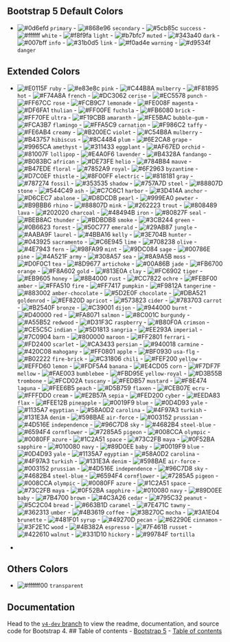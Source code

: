 <!-- <p align="center">
  <a href="https://getbootstrap.com/">
    <img
      src="./assets/logo/bootstrap+color.png"
      alt="Bootstrap logo"
      width="auto"
      height="165"
    />
  </a>
</p>

<h3 align="center">Bootstrap + Color 🌈</h3>

<p align="center">
  Bootstrap is a free and open-source CSS framework directed at responsive, mobile-first front-end web development developed by TWITTER.
  <br />
  <a href="https://getbootstrap.com/docs/5.2/"
    ><strong>Explore Bootstrap docs »</strong></a
  >
  <br />
  <br />
  Color is a free and open-source CSS which is extends Bootstrap colors.
</p>

## Table of contents

- [Table of contents](#table-of-contents)
- [Quick-Start](#quick-start)
- [What's included](#whats-included)
- [Based Colors](#based-colors)
- [Light Colors](#light-colors)
- [Dark Colors](#dark-colors)
- [Bootstrap 5 Default Colors](#bootstrap-5-default-colors)
- [Extended Colors](#extended-colors)
- [Others Colors](#others-colors)
- [Documentation](#documentation)

## Quick-Start

- Manually
  Download the `bootstrap.color.min.css` file here. It includes all dependencies. You must have include bootstrap at first.
- CDN
  - Step 1: Link Bootstrap CDN in your head tag
  ```html
  <link
    href="https://cdn.jsdelivr.net/npm/bootstrap@5.0.2/dist/css/bootstrap.min.css"
    rel="stylesheet"
  />
  ```
  - Step 2: Link this CDN (bootstrap.color.min.css)
  ```html
  <link
    href="https://cdn.jsdelivr.net/gh/rayhanalshorif133/bootstrap-color/dist/css@1.0.0/bootstrap.color.min.css"
    rel="stylesheet"
  />
  ```
  - Include Bootstrap’s CSS and JS. Place the <link> tag in the <head> for our CSS, and the <script> tag for our JavaScript bundle (including Popper for positioning dropdowns, poppers, and tooltips) before the closing </body>.
  ```html
  <!DOCTYPE html>
  <html lang="en">
    <head>
      <meta charset="utf-8" />
      <meta name="viewport" content="width=device-width, initial-scale=1" />
      <title>Bootstrap demo</title>
      <link
        href="https://cdn.jsdelivr.net/npm/bootstrap@5.2.0/dist/css/bootstrap.min.css"
        rel="stylesheet"
      />
      <link
        href="https://cdn.jsdelivr.net/gh/rayhan133/bootstrap-color/dist/css@1.0.0/bootstrap.color.min.css"
        rel="stylesheet"
      />
    </head>
    <body>
      <h1>Hello, world!</h1>
      <script src="https://cdn.jsdelivr.net/npm/bootstrap@5.2.0/dist/js/bootstrap.bundle.min.js"></script>
      <script src="https://cdn.jsdelivr.net/npm/@popperjs/core@2.11.5/dist/umd/popper.min.js"></script>
      <script src="https://cdn.jsdelivr.net/npm/bootstrap@5.2.0/dist/js/bootstrap.min.js"></script>
    </body>
  </html>
  ```

## What's included

We are providing many other classes as color property.

## Based Colors

- text-"color-name" :star: Which is provided `Text Color` Example: `text-primary`

  - <img src="./assets/class/normal/text.png" alt="Bootstrap logo" width="250" height="75"/>

```html
<span class="text-primary"> text-primary </span>
```

- bg-"color-name" :star: Which is provided `Background Color` Example: bg-primary

  - <img src="./assets/class/normal/bg.png" alt="Bootstrap logo" width="250" height="75"/>

```html
<span class="bg-primary"> bg-primary </span>
```

- bd-"color-name" :star: Which is provided `Border Color` Example: bd-primary

  - <img src="./assets/class/normal/bd.png" alt="Bootstrap logo" width="250" height="75"/>

```html
<span class="bd-primary"> bd-primary </span>
```

- btn-"color-name" :star: Which is provided `Button Color` Example: btn-primary

  - <img src="./assets/class/normal/btn.png" alt="Border Logo" width="250" height="75"/>

```html
<span class="btn-primary"> btn-primary </span>
```

- btn-outline-"color-name" :star: Which is provided `Button Outline Color with Hover Effect` Example: btn-outline-primary

  - <img src="./assets/class/normal/btn-outline.png" alt="Button outline" width="250" height="75"/> <img src="./assets/class/normal/btn-outline-hover.png" alt="Button outline hover" width="250" height="75"/>

```html
<span class="btn-outline-primary"> btn-outline-primary </span>
```

## Light Colors

- text-"color-light-name" :star: Which is provided `Text's Light Color` Example: `text-light-primary`

  - <img src="./assets/class/light/text-light.png" alt="Bootstrap logo" width="250" height="75"/>

```html
<span class="text-light-primary"> text-light-primary </span>
```

- bg-"color-light-name" :star: Which is provided `Text's Light Background Color` Example: bg-light-primary

  - <img src="./assets/class/light/bg-light.png" alt="Bootstrap light" width="250" height="75"/>

```html
<span class="bg-light-primary"> bg-light-primary </span>
```

- bd-"color-name" :star: Which is provided `Border Color` Example: bd-primary

  - <img src="./assets/class/light/bd-light.png" alt="Bootstrap light" width="250" height="75"/>

```html
<span class="bd-light-primary"> bd-light-primary </span>
```

- btn-light-"color-name" :star: Which is provided `Button Color` Example: btn-light-primary

  - <img src="./assets/class/light/btn-light.png" alt="Button light" width="250" height="75"/>

```html
<span class="btn-light-primary"> btn-light-primary </span>
```

- btn-outline-light-"color-name" :star: Which is provided `Button Outline light Color with Hover Effect` Example: btn-outline-light-primary

  - <img src="./assets/class/light/btn-outline-light.png" alt="Button outline" width="250" height="75"/> <img src="./assets/class/light/btn-outline-light-hover.png" alt="Button outline hover" width="250" height="75"/>

```html
<span class="btn-outline-light-primary"> btn-outline-light-primary </span>
```

## Dark Colors

- text-dark"color-name" :star: Which is provided `Text's Dark Color` Example: `text-dark-primary`

  - <img src="./assets/class/dark/text-dark.png" alt="Bootstrap dark primary" width="250" height="75"/>

```html
<span class="text-dark-primary"> text-dark-primary </span>
```

- bg-dark-"color-name" :star: Which is provided `Background Dark Color` Example: bg-dark-primary

  - <img src="./assets/class/dark/bg-dark.png" alt="Bootstrap logo" width="250" height="75"/>

```html
<span class="bg-dark-primary"> bg-dark-primary </span>
```

- bd-dark-"color-name" :star: Which is provided `Border Dark Color` Example: bd-dark-primary

  - <img src="./assets/class/dark/bd-dark.png" alt="Bootstrap bd dark" width="250" height="75"/>

```html
<span class="bd-dark-primary"> bd-dark-primary </span>
```

- btn-dark-"color-name" :star: Which is provided `Button Dark Color` Example: btn-dark-primary

  - <img src="./assets/class/dark/btn-dark.png" alt="Border dark Btn" width="250" height="75"/>

```html
<span class="btn-dark-primary"> btn-dark-primary </span>
```

- btn-outline-dark-"color-name" :star: Which is provided `Button Outline Dark Color with Hover Effect` Example: btn-outline-dark-primary

  - <img src="./assets/class/dark/btn-outline-dark.png" alt="Button outline dark" width="250" height="75"/> <img src="./assets/class/dark/btn-outline-dark-hover.png" alt="Button outline hover" width="250" height="75"/>

```html
<span class="btn-outline-dark-primary"> btn-outline-dark-primary </span>
``` -->

## Bootstrap 5 Default Colors

- ![#0d6efd](https://via.placeholder.com/15/0d6efd/0d6efd.png) `primary` - ![#868e96](https://via.placeholder.com/15/868e96/868e96.png) `secondary` - ![#5cb85c](https://via.placeholder.com/15/5cb85c/5cb85c.png) `success` - ![#ffffff](https://via.placeholder.com/15/ffffff/ffffff.png) `white` - ![#f8f9fa](https://via.placeholder.com/15/f8f9fa/f8f9fa.png) `light` - ![#b7bfc7](https://via.placeholder.com/15/b7bfc7/b7bfc7.png) `muted` - ![#343a40](https://via.placeholder.com/15/343a40/343a40.png) `dark` - ![#007bff](https://via.placeholder.com/15/007bff/007bff.png) `info` - ![#31b0d5](https://via.placeholder.com/15/31b0d5/31b0d5.png) `link` - ![#f0ad4e](https://via.placeholder.com/15/f0ad4e/f0ad4e.png) `warning` - ![#d9534f](https://via.placeholder.com/15/d9534f/d9534f.png) `danger`

## Extended Colors

- ![#E0115F](https://via.placeholder.com/15/E0115F/E0115F.png) `ruby` - ![#e83e8c](https://via.placeholder.com/15/e83e8c/e83e8c.png) `pink` - ![#C44B8A](https://via.placeholder.com/15/C44B8A/C44B8A.png) `mulberry` - ![#F81895](https://via.placeholder.com/15/F81895/F81895.png) `hot` - ![#F74A8A](https://via.placeholder.com/15/F74A8A/F74A8A.png) `french` - ![#DC3062](https://via.placeholder.com/15/DC3062/DC3062.png) `cerise` - ![#EC5578](https://via.placeholder.com/15/EC5578/EC5578.png) `punch` - ![#FF67CC](https://via.placeholder.com/15/FF67CC/FF67CC.png) `rose` - ![#FCB9C7](https://via.placeholder.com/15/FCB9C7/FCB9C7.png) `lemonade` - ![#FE008F](https://via.placeholder.com/15/FE008F/FE008F.png) `magenta` - ![#DF6FA1](https://via.placeholder.com/15/DF6FA1/DF6FA1.png) `thulian` - ![#FF00FE](https://via.placeholder.com/15/FF00FE/FF00FE.png) `fuchsla` - ![#FB6080](https://via.placeholder.com/15/FB6080/FB6080.png) `brick` - ![#FF70FE](https://via.placeholder.com/15/FF70FE/FF70FE.png) `ultra` - ![#F19CBB](https://via.placeholder.com/15/F19CBB/F19CBB.png) `amaranth` - ![#FE5BAC](https://via.placeholder.com/15/FE5BAC/FE5BAC.png) `bubble-gum` - ![#FCA3B7](https://via.placeholder.com/15/FCA3B7/FCA3B7.png) `flamingo` - ![#FFA5C9](https://via.placeholder.com/15/FFA5C9/FFA5C9.png) `carnation` - ![#F986C2](https://via.placeholder.com/15/F986C2/F986C2.png) `taffy` - ![#FE6AB4](https://via.placeholder.com/15/FE6AB4/FE6AB4.png) `creamy`  - ![#B200EC](https://via.placeholder.com/15/B200EC/B200EC.png) `violet` - ![#C54B8A](https://via.placeholder.com/15/C54B8A/C54B8A.png) `mulberry` - ![#B43757](https://via.placeholder.com/15/B43757/B43757.png) `hibiscus` - ![#8C4484](https://via.placeholder.com/15/8C4484/8C4484.png) `plum` - ![#6E2CA8](https://via.placeholder.com/15/6E2CA8/6E2CA8.png) `grape` - ![#9965CA](https://via.placeholder.com/15/9965CA/9965CA.png) `amethyst` - ![#311433](https://via.placeholder.com/15/311433/311433.png) `eggplant` - ![#AF67ED](https://via.placeholder.com/15/AF67ED/AF67ED.png) `orchid` - ![#81007F](https://via.placeholder.com/15/81007F/81007F.png) `lollipop` - ![#E4A0F6](https://via.placeholder.com/15/E4A0F6/E4A0F6.png) `lavender` - ![#B4328A](https://via.placeholder.com/15/B4328A/B4328A.png) `fandango` - ![#B083BC](https://via.placeholder.com/15/B083BC/B083BC.png) `african` - ![#DE73FE](https://via.placeholder.com/15/DE73FE/DE73FE.png) `helio` - ![#784B84](https://via.placeholder.com/15/784B84/784B84.png) `mauve` - ![#B47EDE](https://via.placeholder.com/15/B47EDE/B47EDE.png) `floral` - ![#7852A9](https://via.placeholder.com/15/7852A9/7852A9.png) `royal`- ![#6F2963](https://via.placeholder.com/15/6F2963/6F2963.png) `byzantine` - ![#D7C0EF](https://via.placeholder.com/15/D7C0EF/D7C0EF.png) `thistle` - ![#8F00FF](https://via.placeholder.com/15/8F00FF/8F00FF.png) `electric` - ![#818181](https://via.placeholder.com/15/818181/818181.png) `gray` - ![#787274](https://via.placeholder.com/15/787274/787274.png) `fossil` - ![#353535](https://via.placeholder.com/15/353535/353535.png) `shadow`  - ![#757A7D](https://via.placeholder.com/15/757A7D/757A7D.png) `steel`  - ![#88807D](https://via.placeholder.com/15/88807D/88807D.png) `stone`  - ![#544C49](https://via.placeholder.com/15/544C49/544C49.png) `ash`  - ![#C7C6C1](https://via.placeholder.com/15/C7C6C1/C7C6C1.png) `harbor`  - ![#3D414A](https://via.placeholder.com/15/3D414A/3D414A.png) `anchor`  - ![#D6CEC7](https://via.placeholder.com/15/D6CEC7/D6CEC7.png) `abalone` - ![#D8DCDB](https://via.placeholder.com/15/D8DCDB/D8DCDB.png) `pearl` - ![#999EA0](https://via.placeholder.com/15/999EA0/999EA0.png) `pewter` - ![#B9BBB6](https://via.placeholder.com/15/B9BBB6/B9BBB6.png) `rhino` - ![#88807D](https://via.placeholder.com/15/88807D/88807D.png) `mink` - ![#262223](https://via.placeholder.com/15/262223/262223.png) `trout` - ![#808489](https://via.placeholder.com/15/808489/808489.png) `lava`  - ![#202020](https://via.placeholder.com/15/202020/202020.png) `charcoal` - ![#48494B](https://via.placeholder.com/15/48494B/48494B.png) `iron` - ![#80827F](https://via.placeholder.com/15/80827F/80827F.png) `seal` - ![#BEB8AC](https://via.placeholder.com/15/BEB8AC/BEB8AC.png) `thunder` - ![#BDBDB8](https://via.placeholder.com/15/BDBDB8/BDBDB8.png) `smoke` - ![#3CB244](https://via.placeholder.com/15/3CB244/3CB244.png) `green` - ![#0B6623](https://via.placeholder.com/15/0B6623/0B6623.png) `forest` - ![#50C777](https://via.placeholder.com/15/50C777/50C777.png) `emerald` - ![#29AB87](https://via.placeholder.com/15/29AB87/29AB87.png) `jungle` - ![#AABA9F](https://via.placeholder.com/15/AABA9F/AABA9F.png) `laurel` - ![#4BBA16](https://via.placeholder.com/15/4BBA16/4BBA16.png) `kelly` - ![#3E704B](https://via.placeholder.com/15/3E704B/3E704B.png) `hunter` - ![#043925](https://via.placeholder.com/15/043925/043925.png) `sacramento` - ![#C6E945](https://via.placeholder.com/15/C6E945/C6E945.png) `lime` - ![#708238](https://via.placeholder.com/15/708238/708238.png) `olive` - ![#4E7943](https://via.placeholder.com/15/4E7943/4E7943.png) `fern` - ![#98FA99](https://via.placeholder.com/15/98FA99/98FA99.png) `mint` - ![#9DC084](https://via.placeholder.com/15/9DC084/9DC084.png) `sage` - ![#00786E](https://via.placeholder.com/15/00786E/00786E.png) `pine` - ![#4A521F](https://via.placeholder.com/15/4A521F/4A521F.png) `army` - ![#308A57](https://via.placeholder.com/15/308A57/308A57.png) `sea` - ![#8A9A5B](https://via.placeholder.com/15/8A9A5B/8A9A5B.png) `moss` - ![#D0F0C1](https://via.placeholder.com/15/D0F0C1/D0F0C1.png) `tea` - ![#8D9677](https://via.placeholder.com/15/8D9677/8D9677.png) `artichoke` - ![#00A86B](https://via.placeholder.com/15/00A86B/00A86B.png) `jade` - ![#FB6700](https://via.placeholder.com/15/FB6700/FB6700.png) `orange` - ![#F8A602](https://via.placeholder.com/15/F8A602/F8A602.png) `gold` - ![#813E0A](https://via.placeholder.com/15/813E0A/813E0A.png) `clay` - ![#FC6902](https://via.placeholder.com/15/FC6902/FC6902.png) `tiger` - ![#EB9605](https://via.placeholder.com/15/EB9605/EB9605.png) `honey` - ![#8B4000](https://via.placeholder.com/15/8B4000/8B4000.png) `rust` - ![#CC7822](https://via.placeholder.com/15/CC7822/CC7822.png) `ochre` - ![#FEBF00](https://via.placeholder.com/15/FEBF00/FEBF00.png) `amber` - ![#FFA510](https://via.placeholder.com/15/FFA510/FFA510.png) `fire` - ![#FF7417](https://via.placeholder.com/15/FF7417/FF7417.png) `pumpkin` - ![#F9812A](https://via.placeholder.com/15/F9812A/F9812A.png) `tangerine` - ![#883002](https://via.placeholder.com/15/883002/883002.png) `amber-chocolate` - ![#5D2E0F](https://via.placeholder.com/15/5D2E0F/5D2E0F.png) `chocolate` - ![#DBA521](https://via.placeholder.com/15/DBA521/DBA521.png) `goldenrod` - ![#EF820D](https://via.placeholder.com/15/EF820D/EF820D.png) `apricot` - ![#573823](https://via.placeholder.com/15/573823/573823.png) `cider` - ![#783703](https://via.placeholder.com/15/783703/783703.png) `carrot` - ![#B2540F](https://via.placeholder.com/15/B2540F/B2540F.png) `bronze` - ![#C39001](https://via.placeholder.com/15/C39001/C39001.png) `dijon` - ![#944000](https://via.placeholder.com/15/944000/944000.png) `burnt` - ![#D40000](https://via.placeholder.com/15/D40000/D40000.png) `red` - ![#FA8071](https://via.placeholder.com/15/FA8071/FA8071.png) `salmon` - ![#8C001C](https://via.placeholder.com/15/8C001C/8C001C.png) `burgundy` - ![#A55B52](https://via.placeholder.com/15/A55B52/A55B52.png) `redwood` - ![#D31F3C](https://via.placeholder.com/15/D31F3C/D31F3C.png) `raspberry` - ![#B80F0A](https://via.placeholder.com/15/B80F0A/B80F0A.png) `crimson` - ![#CE5C5C](https://via.placeholder.com/15/CE5C5C/CE5C5C.png) `indian` - ![#5D1813](https://via.placeholder.com/15/5D1813/5D1813.png) `sangria` - ![#EE293A](https://via.placeholder.com/15/EE293A/EE293A.png) `imperial` - ![#7C0904](https://via.placeholder.com/15/7C0904/7C0904.png) `barn` - ![#800000](https://via.placeholder.com/15/800000/800000.png) `maroon` - ![#FF2801](https://via.placeholder.com/15/FF2801/FF2801.png) `ferrari` - ![#FD2400](https://via.placeholder.com/15/FD2400/FD2400.png) `scarlet` - ![#CA3433](https://via.placeholder.com/15/CA3433/CA3433.png) `persian` - ![#940018](https://via.placeholder.com/15/940018/940018.png) `carmine` - ![#420C08](https://via.placeholder.com/15/420C08/420C08.png) `mahogany` - ![#FF0801](https://via.placeholder.com/15/FF0801/FF0801.png) `apple` - ![#BF0930](https://via.placeholder.com/15/BF0930/BF0930.png) `usa-flg` - ![#B02222](https://via.placeholder.com/15/B02222/B02222.png) `fire-brick` - ![#C31806](https://via.placeholder.com/15/C31806/C31806.png) `chili` - ![#FEF200](https://via.placeholder.com/15/FEF200/FEF200.png) `yellow` - ![#EFFD60](https://via.placeholder.com/15/EFFD60/EFFD60.png) `lemon` - ![#FDF5A4](https://via.placeholder.com/15/FDF5A4/FDF5A4.png) `banana` - ![#E4CD05](https://via.placeholder.com/15/E4CD05/E4CD05.png) `corn` - ![#F7DF7F](https://via.placeholder.com/15/F7DF7F/F7DF7F.png) `mellow` - ![#FAE003](https://via.placeholder.com/15/FAE003/FAE003.png) `bumblebee` - ![#FBD95E](https://via.placeholder.com/15/FBD95E/FBD95E.png) `yellow-royal` - ![#D3B55B](https://via.placeholder.com/15/D3B55B/D3B55B.png) `trombone` - ![#FCD02A](https://via.placeholder.com/15/FCD02A/FCD02A.png) `tuscany` - ![#FEDB57](https://via.placeholder.com/15/FEDB57/FEDB57.png) `mustard` - ![#F8E474](https://via.placeholder.com/15/F8E474/F8E474.png) `laguna` - ![#FEE6B5](https://via.placeholder.com/15/FEE6B5/FEE6B5.png) `peach` - ![#D5B759](https://via.placeholder.com/15/D5B759/D5B759.png) `flaxen` - ![#CEB07E](https://via.placeholder.com/15/CEB07E/CEB07E.png) `ecru` - ![#FFFDD0](https://via.placeholder.com/15/FFFDD0/FFFDD0.png) `cream` - ![#E2B57A](https://via.placeholder.com/15/E2B57A/E2B57A.png) `sepia` - ![#FED200](https://via.placeholder.com/15/FED200/FED200.png) `cyber` - ![#EEDA83](https://via.placeholder.com/15/EEDA83/EEDA83.png) `flax` - ![#FEE12B](https://via.placeholder.com/15/FEE12B/FEE12B.png) `pineapple` - ![#0019F9](https://via.placeholder.com/15/0019F9/0019F9.png) `blue` - ![#0D4D93](https://via.placeholder.com/15/0D4D93/0D4D93.png) `yale` - ![#1135A7](https://via.placeholder.com/15/1135A7/1135A7.png) `egyptian` - ![#58A0D2](https://via.placeholder.com/15/58A0D2/58A0D2.png) `carolina` - ![#4F97A3](https://via.placeholder.com/15/4F97A3/4F97A3.png) `turkish` - ![#131E3A](https://via.placeholder.com/15/131E3A/131E3A.png) `denim` - ![#598BAE](https://via.placeholder.com/15/598BAE/598BAE.png) `air-force` - ![#003152](https://via.placeholder.com/15/003152/003152.png) `prussian` - ![#4D516E](https://via.placeholder.com/15/4D516E/4D516E.png) `independence` - ![#96C7D8](https://via.placeholder.com/15/96C7D8/96C7D8.png) `sky` - ![#4682B4](https://via.placeholder.com/15/4682B4/4682B4.png) `steel-blue` - ![#6594F4](https://via.placeholder.com/15/6594F4/6594F4.png) `cornflower` - ![#7285A5](https://via.placeholder.com/15/7285A5/7285A5.png) `pigeon` - ![#008CCA](https://via.placeholder.com/15/008CCA/008CCA.png) `olympic` - ![#0080FF](https://via.placeholder.com/15/0080FF/0080FF.png) `azure` - ![#1C2A51](https://via.placeholder.com/15/1C2A51/1C2A51.png) `space` - ![#73C2FB](https://via.placeholder.com/15/73C2FB/73C2FB.png) `maya` - ![#0F52BA](https://via.placeholder.com/15/0F52BA/0F52BA.png) `sapphire` - ![#010080](https://via.placeholder.com/15/010080/010080.png) `navy` - ![#89D0EE](https://via.placeholder.com/15/89D0EE/89D0EE.png) `baby` - ![#0019F9](https://via.placeholder.com/15/0019F9/0019F9.png) `blue` - ![#0D4D93](https://via.placeholder.com/15/0D4D93/0D4D93.png) `yale` - ![#1135A7](https://via.placeholder.com/15/1135A7/1135A7.png) `egyptian` - ![#58A0D2](https://via.placeholder.com/15/58A0D2/58A0D2.png) `carolina` - ![#4F97A3](https://via.placeholder.com/15/4F97A3/4F97A3.png) `turkish` - ![#131E3A](https://via.placeholder.com/15/131E3A/131E3A.png) `denim` - ![#598BAE](https://via.placeholder.com/15/598BAE/598BAE.png) `air-force` - ![#003152](https://via.placeholder.com/15/003152/003152.png) `prussian` - ![#4D516E](https://via.placeholder.com/15/4D516E/4D516E.png) `independence` - ![#96C7D8](https://via.placeholder.com/15/96C7D8/96C7D8.png) `sky` - ![#4682B4](https://via.placeholder.com/15/4682B4/4682B4.png) `steel-blue` - ![#6594F4](https://via.placeholder.com/15/6594F4/6594F4.png) `cornflower` - ![#7285A5](https://via.placeholder.com/15/7285A5/7285A5.png) `pigeon` - ![#008CCA](https://via.placeholder.com/15/008CCA/008CCA.png) `olympic` - ![#0080FF](https://via.placeholder.com/15/0080FF/0080FF.png) `azure` - ![#1C2A51](https://via.placeholder.com/15/1C2A51/1C2A51.png) `space` - ![#73C2FB](https://via.placeholder.com/15/73C2FB/73C2FB.png) `maya` - ![#0F52BA](https://via.placeholder.com/15/0F52BA/0F52BA.png) `sapphire` - ![#010080](https://via.placeholder.com/15/010080/010080.png) `navy` - ![#89D0EE](https://via.placeholder.com/15/89D0EE/89D0EE.png) `baby` - ![#7B4700](https://via.placeholder.com/15/7B4700/7B4700.png) `brown` - ![#4C3A26](https://via.placeholder.com/15/4C3A26/4C3A26.png) `cedar` - ![#795C32](https://via.placeholder.com/15/795C32/795C32.png) `peanut` - ![#5C2C04](https://via.placeholder.com/15/5C2C04/5C2C04.png) `bread` - ![#663B1D](https://via.placeholder.com/15/663B1D/663B1D.png) `caramel` - ![#7E471C](https://via.placeholder.com/15/7E471C/7E471C.png) `tawny` - ![#362313](https://via.placeholder.com/15/362313/362313.png) `umber` - ![#4B3619](https://via.placeholder.com/15/4B3619/4B3619.png) `coffee` - ![#3B270C](https://via.placeholder.com/15/3B270C/3B270C.png) `mocha` - ![#3A1E04](https://via.placeholder.com/15/3A1E04/3A1E04.png) `brunette` - ![#481F01](https://via.placeholder.com/15/481F01/481F01.png) `syrup` - ![#49270D](https://via.placeholder.com/15/49270D/49270D.png) `pecan` - ![#62290E](https://via.placeholder.com/15/62290E/62290E.png) `cinnamon` - ![#3F2E1C](https://via.placeholder.com/15/3F2E1C/3F2E1C.png) `wood` - ![#4B382A](https://via.placeholder.com/15/4B382A/4B382A.png) `espresso` - ![#7F461B](https://via.placeholder.com/15/7F461B/7F461B.png) `russet` - ![#422610](https://via.placeholder.com/15/422610/422610.png) `walnut` - ![#331D10](https://via.placeholder.com/15/331D10/331D10.png) `hickory` - ![#99784F](https://via.placeholder.com/15/99784F/99784F.png) `tortilla`
<!-- 
   
-->



<!--  -->
- 

## Others Colors

- ![#ffffff00](https://via.placeholder.com/15/ffffff00/ffffff00.png) `transparent` 

## Documentation

Head to the [`v4-dev` branch](https://github.com/twbs/bootstrap/tree/v4-dev) to
view the readme, documentation, and source code for Bootstrap 4. ## Table of
contents - [Bootstrap 5](#bootstrap-5) - [Table of contents](#table-of-contents)
